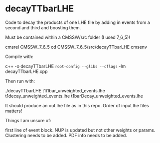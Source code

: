 # decayTTbarLHE
Code to decay the products of one LHE file by adding in events from a second and third and boosting them.


Must be contained within a CMSSW/src folder (I used 7_6_5)!

  cmsrel CMSSW_7_6_5
  cd CMSSW_7_6_5/src/decayTTbarLHE
  cmsenv


Compile with:

  c++ -o decayTTbarLHE `root-config --glibs --cflags` -lm decayTTbarLHE.cpp

Then run with:

  ./decayTTbarLHE t1t1bar_unweighted_events.lhe t1decay_unweighted_events.lhe t1barDecay_unweighted_events.lhe

It should produce an out.lhe file as in this repo. Order of input lhe files matters!

Things I am unsure of:

first line of event block. NUP is updated but not other weights or params. Clustering needs to be added. PDF info needs to be added.
